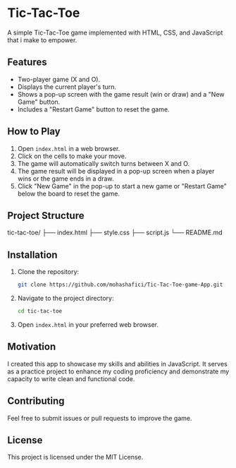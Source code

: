 # Tic-Tac-Toe

A simple Tic-Tac-Toe game implemented with HTML, CSS, and JavaScript that i make to empower.

## Features

- Two-player game (X and O).
- Displays the current player's turn.
- Shows a pop-up screen with the game result (win or draw) and a "New Game" button.
- Includes a "Restart Game" button to reset the game.

## How to Play

1. Open `index.html` in a web browser.
2. Click on the cells to make your move.
3. The game will automatically switch turns between X and O.
4. The game result will be displayed in a pop-up screen when a player wins or the game ends in a draw.
5. Click "New Game" in the pop-up to start a new game or "Restart Game" below the board to reset the game.

## Project Structure

tic-tac-toe/
├── index.html
├── style.css
├── script.js
└── README.md



## Installation

1. Clone the repository:
    ```bash
    git clone https://github.com/mohashafici/Tic-Tac-Toe-game-App.git
    ```
2. Navigate to the project directory:
    ```bash
    cd tic-tac-toe
    ```
3. Open `index.html` in your preferred web browser.

## Motivation

I created this app to showcase my skills and abilities in JavaScript. It serves as a practice project to enhance my coding proficiency and demonstrate my capacity to write clean and functional code.

## Contributing

Feel free to submit issues or pull requests to improve the game.

## License

This project is licensed under the MIT License.